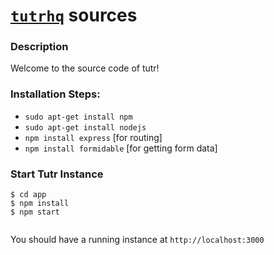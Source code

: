 # [`tutrhq`](http://tutrhq.com) sources

### Description
Welcome to the source code of tutr! 

### Installation Steps:
- `sudo apt-get install npm`
- `sudo apt-get install nodejs`
- `npm install express` [for routing]
- `npm install formidable` [for getting form data]

### Start Tutr Instance
```
$ cd app
$ npm install
$ npm start
  
```
You should have a running instance at `http://localhost:3000`


